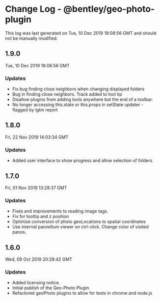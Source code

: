 # Change Log - @bentley/geo-photo-plugin

This log was last generated on Tue, 10 Dec 2019 18:08:56 GMT and should not be manually modified.

## 1.9.0
Tue, 10 Dec 2019 18:08:56 GMT

### Updates

- Fix bug finding close neighbors when changing displayed folders
- Bug in finding close neighbors. Track added to tool tip
- Disallow plugins from adding tools anywhere but the end of a toolbar.
- No longer accessing this.state or this.props in setState updater - flagged by lgtm report

## 1.8.0
Fri, 22 Nov 2019 14:03:34 GMT

### Updates

- Added user interface to show progress and allow selection of folders.

## 1.7.0
Fri, 01 Nov 2019 13:28:37 GMT

### Updates

- Fixes and improvements to reading image tags. 
- Fix for tooltip and z position
- Optimize conversion of photo geoLocations to spatial coordinates
- Use internal pannellum viewer on ctrl-click. Change color of visited panos.

## 1.6.0
Wed, 09 Oct 2019 20:28:42 GMT

### Updates

- Added licensing notice. 
- Initial publish of the Geo-Photo Plugin
- Refactored geoPhoto plugins to allow for tests in chrome and node.js

